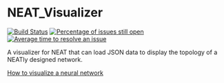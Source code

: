 # NEAT_Visualizer
[![Build Status](https://travis-ci.org/IDPA-2016-NEAT-CNN/NEAT_Visualizer.svg?branch=development)](https://travis-ci.org/IDPA-2016-NEAT-CNN/NEAT_Visualizer)
[![Percentage of issues still open](http://isitmaintained.com/badge/open/IDPA-2016-NEAT-CNN/NEAT_Visualizer.svg)](http://isitmaintained.com/project/IDPA-2016-NEAT-CNN/NEAT_Visualizer "Percentage of issues still open")
[![Average time to resolve an issue](http://isitmaintained.com/badge/resolution/IDPA-2016-NEAT-CNN/NEAT_Visualizer.svg)](http://isitmaintained.com/project/IDPA-2016-NEAT-CNN/NEAT_Visualizer "Average time to resolve an issue")

A visualizer for NEAT that can load JSON data to display the topology of a NEATly designed network.

[How to visualize a neural network](http://arxiv.org/pdf/1311.2901v3.pdf)

